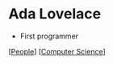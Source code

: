 # Ada Lovelace

- First programmer

[[People]] [[Computer Science]]

[//begin]: # "Autogenerated link references for markdown compatibility"
[People]: people "People"
[Computer Science]: computer-science "Computer Science"
[//end]: # "Autogenerated link references"